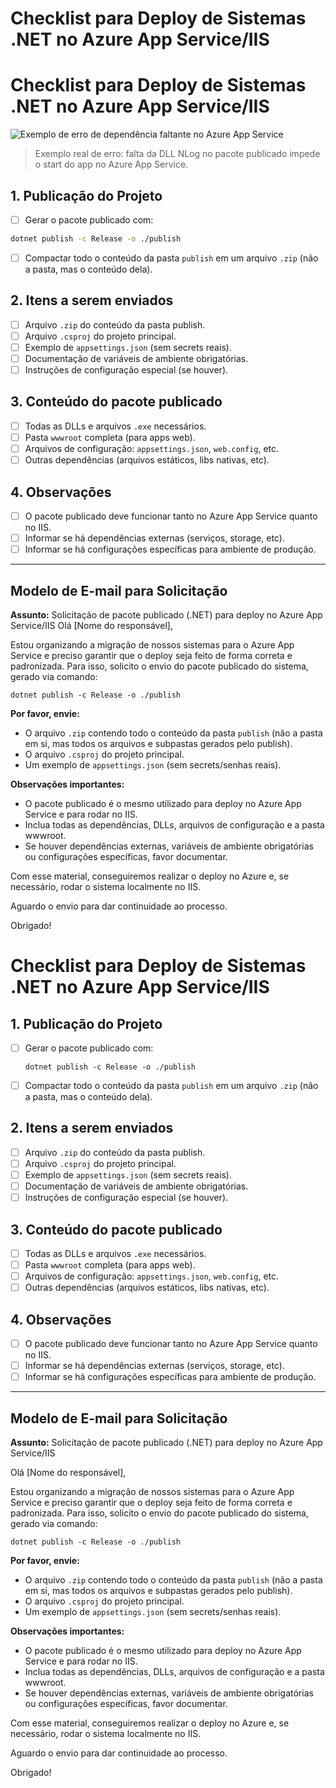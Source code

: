 # Checklist para Deploy de Sistemas .NET no Azure App Service/IIS

# Checklist para Deploy de Sistemas .NET no Azure App Service/IIS

![Exemplo de erro de dependência faltante no Azure App Service](https://www.sistemasave.com.br/img/errodeployazure.jpg)

> Exemplo real de erro: falta da DLL NLog no pacote publicado impede o start do app no Azure App Service.

## 1. Publicação do Projeto
- [ ] Gerar o pacote publicado com:

```bash
dotnet publish -c Release -o ./publish
```

- [ ] Compactar todo o conteúdo da pasta `publish` em um arquivo `.zip` (não a pasta, mas o conteúdo dela).
## 2. Itens a serem enviados

- [ ] Arquivo `.zip` do conteúdo da pasta publish.
- [ ] Arquivo `.csproj` do projeto principal.
- [ ] Exemplo de `appsettings.json` (sem secrets reais).
- [ ] Documentação de variáveis de ambiente obrigatórias.
- [ ] Instruções de configuração especial (se houver).
## 3. Conteúdo do pacote publicado

- [ ] Todas as DLLs e arquivos `.exe` necessários.
- [ ] Pasta `wwwroot` completa (para apps web).
- [ ] Arquivos de configuração: `appsettings.json`, `web.config`, etc.
- [ ] Outras dependências (arquivos estáticos, libs nativas, etc).

## 4. Observações
- [ ] O pacote publicado deve funcionar tanto no Azure App Service quanto no IIS.
- [ ] Informar se há dependências externas (serviços, storage, etc).
- [ ] Informar se há configurações específicas para ambiente de produção.
---

## Modelo de E-mail para Solicitação

**Assunto:** Solicitação de pacote publicado (.NET) para deploy no Azure App Service/IIS
Olá [Nome do responsável],

Estou organizando a migração de nossos sistemas para o Azure App Service e preciso garantir que o deploy seja feito de forma correta e padronizada. Para isso, solicito o envio do pacote publicado do sistema, gerado via comando:

```
dotnet publish -c Release -o ./publish
```

**Por favor, envie:**

- O arquivo `.zip` contendo todo o conteúdo da pasta `publish` (não a pasta em si, mas todos os arquivos e subpastas gerados pelo publish).
- O arquivo `.csproj` do projeto principal.
- Um exemplo de `appsettings.json` (sem secrets/senhas reais).

**Observações importantes:**

- O pacote publicado é o mesmo utilizado para deploy no Azure App Service e para rodar no IIS.
- Inclua todas as dependências, DLLs, arquivos de configuração e a pasta wwwroot.
- Se houver dependências externas, variáveis de ambiente obrigatórias ou configurações específicas, favor documentar.

Com esse material, conseguiremos realizar o deploy no Azure e, se necessário, rodar o sistema localmente no IIS.

Aguardo o envio para dar continuidade ao processo.

Obrigado!
# Checklist para Deploy de Sistemas .NET no Azure App Service/IIS

## 1. Publicação do Projeto
- [ ] Gerar o pacote publicado com:
  ```
  dotnet publish -c Release -o ./publish
  ```
- [ ] Compactar todo o conteúdo da pasta `publish` em um arquivo `.zip` (não a pasta, mas o conteúdo dela).

## 2. Itens a serem enviados
- [ ] Arquivo `.zip` do conteúdo da pasta publish.
- [ ] Arquivo `.csproj` do projeto principal.
- [ ] Exemplo de `appsettings.json` (sem secrets reais).
- [ ] Documentação de variáveis de ambiente obrigatórias.
- [ ] Instruções de configuração especial (se houver).

## 3. Conteúdo do pacote publicado
- [ ] Todas as DLLs e arquivos `.exe` necessários.
- [ ] Pasta `wwwroot` completa (para apps web).
- [ ] Arquivos de configuração: `appsettings.json`, `web.config`, etc.
- [ ] Outras dependências (arquivos estáticos, libs nativas, etc).

## 4. Observações
- [ ] O pacote publicado deve funcionar tanto no Azure App Service quanto no IIS.
- [ ] Informar se há dependências externas (serviços, storage, etc).
- [ ] Informar se há configurações específicas para ambiente de produção.

---

## Modelo de E-mail para Solicitação

**Assunto:** Solicitação de pacote publicado (.NET) para deploy no Azure App Service/IIS

Olá [Nome do responsável],

Estou organizando a migração de nossos sistemas para o Azure App Service e preciso garantir que o deploy seja feito de forma correta e padronizada. Para isso, solicito o envio do pacote publicado do sistema, gerado via comando:

```
dotnet publish -c Release -o ./publish
```

**Por favor, envie:**
- O arquivo `.zip` contendo todo o conteúdo da pasta `publish` (não a pasta em si, mas todos os arquivos e subpastas gerados pelo publish).
- O arquivo `.csproj` do projeto principal.
- Um exemplo de `appsettings.json` (sem secrets/senhas reais).

**Observações importantes:**
- O pacote publicado é o mesmo utilizado para deploy no Azure App Service e para rodar no IIS.
- Inclua todas as dependências, DLLs, arquivos de configuração e a pasta wwwroot.
- Se houver dependências externas, variáveis de ambiente obrigatórias ou configurações específicas, favor documentar.

Com esse material, conseguiremos realizar o deploy no Azure e, se necessário, rodar o sistema localmente no IIS.

Aguardo o envio para dar continuidade ao processo.

Obrigado!
